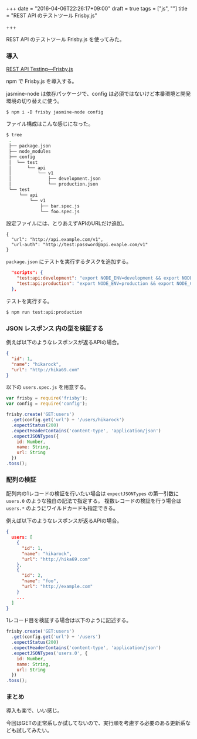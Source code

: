 +++
date = "2016-04-06T22:26:17+09:00"
draft = true
tags = ["js", ""]
title = "REST API のテストツール Frisby.js"

+++

REST API のテストツール Frisby.js を使ってみた。

<!--more-->

### 導入

[REST API Testing—Frisby.js](http://frisbyjs.com/)

npm で Frisby.js を導入する。

jasmine-node は依存パッケージで、config は必須ではないけど本番環境と開発環境の切り替えに使う。

```
$ npm i -D frisby jasmine-node config
```

ファイル構成はこんな感じになった。

```bash
$ tree
 .
 ├── package.json
 ├── node_modules
 ├── config
 │  └── test
 │      └── api
 │          └── v1
 │              ├── development.json
 │              └── production.json
 └── test
     └── api
         └── v1
             ├── bar.spec.js
             └── foo.spec.js
```

設定ファイルには、とりあえずAPIのURLだけ追加。

```
{
  "url": "http://api.example.com/v1",
  "url-auth": "http://test:password@api.exaple.com/v1"
}
```

`package.json` にテストを実行するタスクを追加する。

```json
  "scripts": {
    "test:api:development": "export NODE_ENV=development && export NODE_CONFIG_DIR=./config/test/api/v1 && jasmine-node ./test/api/v1",
    "test:api:production": "export NODE_ENV=production && export NODE_CONFIG_DIR=./config/test/api/v1 && jasmine-node ./test/api/v1"
  },
```

テストを実行する。

```bash
$ npm run test:api:production
```

### JSON レスポンス 内の型を検証する

例えば以下のようなレスポンスが返るAPIの場合。

```json
{
  "id": 1,
  "name": "hikarock",
  "url": "http://hika69.com"
}
```

以下の `users.spec.js` を用意する。

```js
var frisby = require('frisby');
var config = require('config');

frisby.create('GET:users')
  .get(config.get('url') + '/users/hikarock')
  .expectStatus(200)
  .expectHeaderContains('content-type', 'application/json')
  .expectJSONTypes({
    id: Number,
    name: String,
    url: String
  })
.toss();
```

### 配列の検証

配列内の1レコードの検証を行いたい場合は `expectJSONTypes` の第一引数に `users.0` のような独自の記法で指定する。
複数レコードの検証を行う場合は `users.*` のようにワイルドカードも指定できる。

例えば以下のようなレスポンスが返るAPIの場合。

```json
{
  users: [
    {
      "id": 1,
      "name": "hikarock",
      "url": "http://hika69.com"
    },
    {
      "id": 2,
      "name": "foo",
      "url": "http://example.com"
    }
    ...
  ]
}
```

1レコード目を検証する場合は以下のように記述する。

```js
frisby.create('GET:users')
  .get(config.get('url') + '/users')
  .expectStatus(200)
  .expectHeaderContains('content-type', 'application/json')
  .expectJSONTypes('users.0', {
    id: Number,
    name: String,
    url: String
  })
.toss();
```

### まとめ

導入も楽で、いい感じ。

今回はGETの正常系しか試してないので、実行順を考慮する必要のある更新系なども試してみたい。

